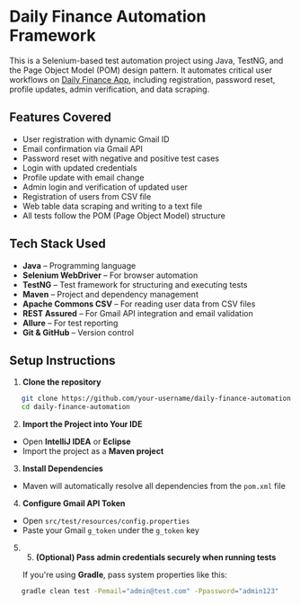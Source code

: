# Daily Finance Automation Framework

This is a Selenium-based test automation project using Java, TestNG, and the Page Object Model (POM) design pattern. It automates critical user workflows on [Daily Finance App](https://dailyfinance.roadtocareer.net/), including registration, password reset, profile updates, admin verification, and data scraping.


##  Features Covered

-  User registration with dynamic Gmail ID
-  Email confirmation via Gmail API
-  Password reset with negative and positive test cases
-  Login with updated credentials
-  Profile update with email change
-  Admin login and verification of updated user
-  Registration of users from CSV file
-  Web table data scraping and writing to a text file
-  All tests follow the POM (Page Object Model) structure


##  Tech Stack Used

- **Java** – Programming language
- **Selenium WebDriver** – For browser automation
- **TestNG** – Test framework for structuring and executing tests
- **Maven** – Project and dependency management
- **Apache Commons CSV** – For reading user data from CSV files
- **REST Assured** – For Gmail API integration and email validation
- **Allure** – For test reporting
- **Git & GitHub** – Version control


##  Setup Instructions

1. **Clone the repository**

```bash
   git clone https://github.com/your-username/daily-finance-automation.git
   cd daily-finance-automation
```

 2. **Import the Project into Your IDE**

- Open **IntelliJ IDEA** or **Eclipse**
- Import the project as a **Maven project**

3. **Install Dependencies**

- Maven will automatically resolve all dependencies from the `pom.xml` file

4. **Configure Gmail API Token**

- Open `src/test/resources/config.properties`
- Paste your Gmail `g_token` under the `g_token` key

5. 5. **(Optional) Pass admin credentials securely when running tests**

   If you're using **Gradle**, pass system properties like this:
```bash
   gradle clean test -Pemail="admin@test.com" -Ppassword="admin123"
```

